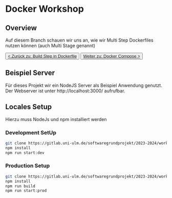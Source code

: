 # Docker Workshop

## Overview

Auf diesem Branch schauen wir uns an, wie wir Multi Step Dockerfiles nutzen können (auch Multi Stage genannt)

<button>[< Zurück zu: Build Step in Dockerfile](https://gitlab.uni-ulm.de/softwaregrundprojekt/2023-2024/workshops/docker-workshop/-/tree/step-2)</button> <button>[Weiter zu: Docker Compose >](https://gitlab.uni-ulm.de/softwaregrundprojekt/2023-2024/workshops/docker-workshop/-/tree/step-4)</button>

## Beispiel Server

Für dieses Projekt wir ein NodeJS Server als Beispiel Anwendung genutzt. Der Webserver ist unter http://localhost:3000/ aufrufbar.

## Locales Setup

Hierzu muss NodeJs und npm installiert werden

### Development SetUp

```bash
git clone https://gitlab.uni-ulm.de/softwaregrundprojekt/2023-2024/workshops/docker-workshop.git
npm install
npm run start:dev
```

### Production Setup

```bash
git clone https://gitlab.uni-ulm.de/softwaregrundprojekt/2023-2024/workshops/docker-workshop.git
npm install
npm run build
npm run start:prod
```

